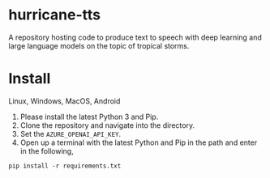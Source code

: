 # hurricane-tts
A repository hosting code to produce text to speech with deep learning and large language models on the topic of tropical storms.

# Install
Linux, Windows, MacOS, Android


1. Please install the latest Python 3 and Pip.
2. Clone the repository and navigate into the directory.
3. Set the `AZURE_OPENAI_API_KEY`.
4. Open up a terminal with the latest Python and Pip in the path and enter in the following,

```
pip install -r requirements.txt
```
